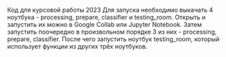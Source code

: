 Код для курсовой работы 2023
Для запуска необходимо выкачать 4 ноутбука - processing, prepare, classifier и testing_room.
Открыть и запустить их можно в Google Collab или Jupyter Notebook.
Затем запустить поочередно в произвольном порядке 3 из них - processing, prepare, classifier.
После чего запустить ноутбук testing_room, который использует функции из других трёх ноутбуков.
